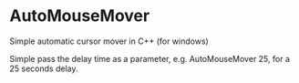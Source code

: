 # AutoMouseMover
Simple automatic cursor mover in C++ (for windows)

Simple pass the delay time as a parameter, e.g. AutoMouseMover 25, for a 25 seconds delay.
